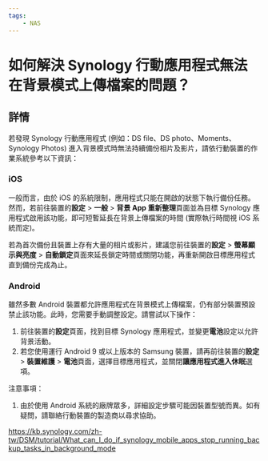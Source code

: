 ```yaml
---
tags:
    - NAS
---
```


# 如何解決 Synology 行動應用程式無法在背景模式上傳檔案的問題？

## 詳情

若發現 Synology 行動應用程式 (例如：DS file、DS photo、Moments、Synology Photos) 進入背景模式時無法持續備份相片及影片，請依行動裝置的作業系統參考以下資訊：

### iOS

一般而言，由於 iOS 的系統限制，應用程式只能在開啟的狀態下執行備份任務。然而，若前往裝置的**設定** > **一般** > **背景 App 重新整理**頁面並為目標 Synology 應用程式啟用該功能，即可短暫延長在背景上傳檔案的時間 (實際執行時間視 iOS 系統而定)。

若為首次備份且裝置上存有大量的相片或影片，建議您前往裝置的**設定** > **螢幕顯示與亮度** > **自動鎖定**頁面來延長鎖定時間或關閉功能，再重新開啟目標應用程式直到備份完成為止。

### Android

雖然多數 Android 裝置都允許應用程式在背景模式上傳檔案，仍有部分裝置預設禁止該功能。此時，您需要手動調整設定。請嘗試以下操作：

1. 前往裝置的**設定**頁面，找到目標 Synology 應用程式，並變更**電池**設定以允許背景活動。
2. 若您使用運行 Android 9 或以上版本的 Samsung 裝置，請再前往裝置的**設定** > **裝置維護** > **電池**頁面，選擇目標應用程式，並關閉**讓應用程式進入休眠**選項。

注意事項：

1. 由於使用 Android 系統的廠牌眾多，詳細設定步驟可能因裝置型號而異。如有疑問，請聯絡行動裝置的製造商以尋求協助。

https://kb.synology.com/zh-tw/DSM/tutorial/What_can_I_do_if_synology_mobile_apps_stop_running_backup_tasks_in_background_mode